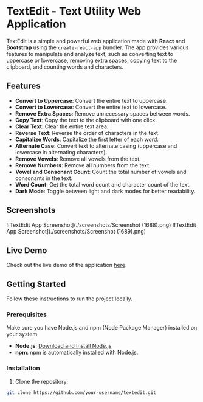 # TextEdit - Text Utility Web Application

TextEdit is a simple and powerful web application made with **React** and **Bootstrap** using the `create-react-app` bundler. The app provides various features to manipulate and analyze text, such as converting text to uppercase or lowercase, removing extra spaces, copying text to the clipboard, and counting words and characters.

## Features

- **Convert to Uppercase**: Convert the entire text to uppercase.
- **Convert to Lowercase**: Convert the entire text to lowercase.
- **Remove Extra Spaces**: Remove unnecessary spaces between words.
- **Copy Text**: Copy the text to the clipboard with one click.
- **Clear Text**: Clear the entire text area.
- **Reverse Text**: Reverse the order of characters in the text.
- **Capitalize Words**: Capitalize the first letter of each word.
- **Alternate Case**: Convert text to alternate casing (uppercase and lowercase in alternating characters).
- **Remove Vowels**: Remove all vowels from the text.
- **Remove Numbers**: Remove all numbers from the text.
- **Vowel and Consonant Count**: Count the total number of vowels and consonants in the text.
- **Word Count**: Get the total word count and character count of the text.
- **Dark Mode**: Toggle between light and dark modes for better readability.

## Screenshots

![TextEdit App Screenshot](./screenshots/Screenshot (1688).png)
![TextEdit App Screenshot](./screenshots/Screenshot (1689).png)

## Live Demo

Check out the live demo of the application [here](https://your-live-demo-link.com).

## Getting Started

Follow these instructions to run the project locally.

### Prerequisites

Make sure you have Node.js and npm (Node Package Manager) installed on your system.

- **Node.js**: [Download and Install Node.js](https://nodejs.org/)
- **npm**: npm is automatically installed with Node.js.

### Installation

1. Clone the repository:

```bash
git clone https://github.com/your-username/textedit.git
